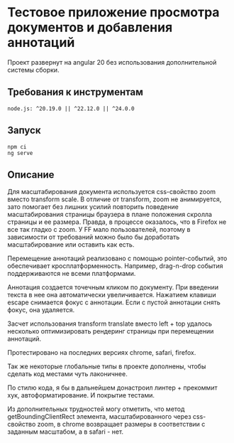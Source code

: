 # Тестовое приложение просмотра документов и добавления аннотаций

Проект развернут на angular 20 без использования дополнительной системы сборки.

## Требования к инструментам


```
node.js: ^20.19.0 || ^22.12.0 || ^24.0.0
```

## Запуск

```
npm ci
ng serve
```

## Описание

Для масштабирования документа используется css-свойство zoom вместо transform scale. В отличие от transform, zoom не анимируется, зато помогает без лишних усилий повторить поведение масштабирования страницы браузера в плане положения скролла страницы и ее размера. Правда, в процессе оказалось, что в Firefox не все так гладко с zoom. У FF мало пользователей, поэтому в зависимости от требований можно было бы доработать масштабирование или оставить как есть.

Перемещение аннотаций реализовано с помощью pointer-событий, это обеспечивает кросплатформенность. Например, drag-n-drop события поддерживаются не всеми платформами.

Аннотация создается точечным кликом по документу. При введении текста в нее она автоматически увеличивается. Нажатием клавиши escape снимается фокус с аннотации. Если с пустой аннотации снять фокус, она удаляется.

Засчет использования transform translate вместо left + top удалось несколько оптимизировать рендеринг страницы при перемещении аннотаций.

Протестировано на последних версиях chrome, safari, firefox.

Так же некоторые глобальные типы в проекте дополнены, чтобы сделать код местами чуть лаконичнее.

По стилю кода, я бы в дальнейшем донастроил линтер + прекоммит хук, автоформатирование. И покрытие тестами.

Из дополнительных трудностей могу отметить, что метод getBoundingClientRect элемента, масштабированного через css-свойство zoom, в chrome возвращает размеры в соответствии с заданным масштабом, а в safari - нет.
